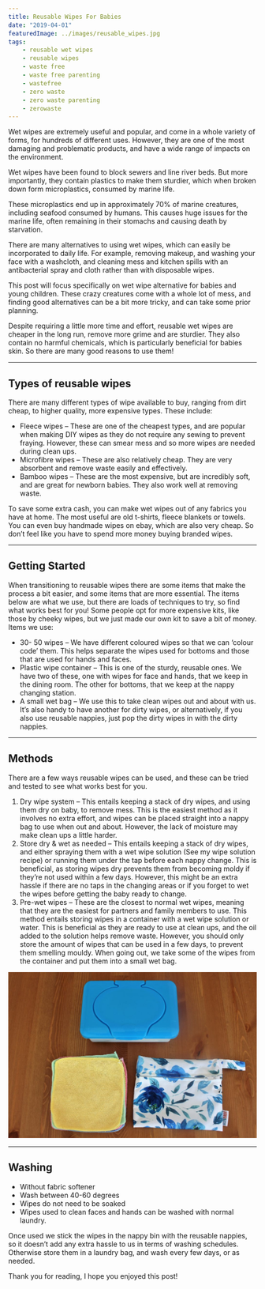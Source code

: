 ```yaml
---
title: Reusable Wipes For Babies
date: "2019-04-01"
featuredImage: ../images/reusable_wipes.jpg
tags:
    - reusable wet wipes
    - reusable wipes
    - waste free
    - waste free parenting
    - wastefree
    - zero waste
    - zero waste parenting
    - zerowaste
---
```


Wet wipes are extremely useful and popular, and come in a whole variety of forms, for hundreds of different uses. However, they are one of the most damaging and problematic products, and have a wide range of impacts on the environment.

Wet wipes have been found to block sewers and line river beds. But more importantly, they contain plastics to make them sturdier, which when broken down form microplastics, consumed by marine life.

These microplastics end up in approximately 70% of marine creatures, including seafood consumed by humans. This causes huge issues for the marine life, often remaining in their stomachs and causing death by starvation.

There are many alternatives to using wet wipes, which can easily be incorporated to daily life. For example, removing makeup, and washing your face with a washcloth, and cleaning mess and kitchen spills with an antibacterial spray and cloth rather than with disposable wipes.

This post will focus specifically on wet wipe alternative for babies and young children. These crazy creatures come with a whole lot of mess, and finding good alternatives can be a bit more tricky, and can take some prior planning.

Despite requiring a little more time and effort, reusable wet wipes are cheaper in the long run, remove more grime and are sturdier. They also contain no harmful chemicals, which is particularly beneficial for babies skin. So there are many good reasons to use them!

---

## Types of reusable wipes

There are many different types of wipe available to buy, ranging from dirt cheap, to higher quality, more expensive types. These include:

- Fleece wipes – These are one of the cheapest types, and are popular when making DIY wipes as they do not require any sewing to prevent fraying. However, these can smear mess and so more wipes are needed during clean ups.
- Microfibre wipes – These are also relatively cheap. They are very absorbent and remove waste easily and effectively.
- Bamboo wipes – These are the most expensive, but are incredibly soft, and are great for newborn babies. They also work well at removing waste.

To save some extra cash, you can make wet wipes out of any fabrics you have at home. The most useful are old t-shirts, fleece blankets or towels. You can even buy handmade wipes on ebay, which are also very cheap. So don’t feel like you have to spend more money buying branded wipes.

---

## Getting Started

When transitioning to reusable wipes there are some items that make the process a bit easier, and some items that are more essential. The items below are what we use, but there are loads of techniques to try, so find what works best for you!
Some people opt for more expensive kits, like those by cheeky wipes, but we just made our own kit to save a bit of money.
Items we use:

- 30- 50 wipes – We have different coloured wipes so that we can ‘colour code’ them. This helps separate the wipes used for bottoms and those that are used for hands and faces.
- Plastic wipe container – This is one of the sturdy, reusable ones. We have two of these, one with wipes for face and hands, that we keep in the dining room. The other for bottoms, that we keep at the nappy changing station.
- A small wet bag – We use this to take clean wipes out and about with us. It’s also handy to have another for dirty wipes, or alternatively, if you also use reusable nappies, just pop the dirty wipes in with the dirty nappies.

---

## Methods

There are a few ways reusable wipes can be used, and these can be tried and tested to see what works best for you.

1. Dry wipe system – This entails keeping a stack of dry wipes, and using them dry on baby, to remove mess. This is the easiest method as it involves no extra effort, and wipes can be placed straight into a nappy bag to use when out and about. However, the lack of moisture may make clean ups a little harder.
2. Store dry & wet as needed – This entails keeping a stack of dry wipes, and either spraying them with a wet wipe solution (See my wipe solution recipe) or running them under the tap before each nappy change. This is beneficial, as storing wipes dry prevents them from becoming moldy if they’re not used within a few days. However, this might be an extra hassle if there are no taps in the changing areas or if you forget to wet the wipes before getting the baby ready to change.
3. Pre-wet wipes – These are the closest to normal wet wipes, meaning that they are the easiest for partners and family members to use. This method entails storing wipes in a container with a wet wipe solution or water. This is beneficial as they are ready to use at clean ups, and the oil added to the solution helps remove waste. However, you should only store the amount of wipes that can be used in a few days, to prevent them smelling mouldy. When going out, we take some of the wipes from the container and put them into a small wet bag.

![](../images/img_2920-1024x683.jpg)

---

## Washing

- Without fabric softener
- Wash between 40-60 degrees
- Wipes do not need to be soaked
- Wipes used to clean faces and hands can be washed with normal laundry.

Once used we stick the wipes in the nappy bin with the reusable nappies, so it doesn’t add any extra hassle to us in terms of washing schedules. Otherwise store them in a laundry bag, and wash every few days, or as needed.

Thank you for reading, I hope you enjoyed this post!
